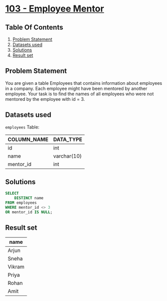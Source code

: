 # [103 - Employee Mentor](https://www.namastesql.com/coding-problem/103-employee-mentor)

## Table Of Contents
1. [Problem Statement]()
2. [Datasets used]()
3. [Solutions]()
4. [Result set]()

## Problem Statement

You are given a table Employees that contains information about employees in a company. Each employee might have been mentored by another employee. Your task is to find the names of all employees who were not mentored by the employee with id = 3.

## Datasets used

```employees``` Table:

| COLUMN_NAME | DATA_TYPE   |
| ----------- | ----------- |
| id          | int         |    
| name        | varchar(10) |
| mentor_id   | int         |

## Solutions

```sql
SELECT
	DISTINCT name
FROM employees
WHERE mentor_id <> 3
OR mentor_id IS NULL;
```

## Result set

| name   |
| ------ | 
| Arjun  |
| Sneha  |
| Vikram |
| Priya  |
| Rohan  |
| Amit   |